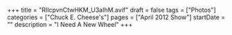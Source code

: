 +++
title = "RIIcpvnCtwHKM_U3aIhM.avif"
draft = false
tags = ["Photos"]
categories = ["Chuck E. Cheese's"]
pages = ["April 2012 Show"]
startDate = ""
description = "I Need A New Wheel"
+++
